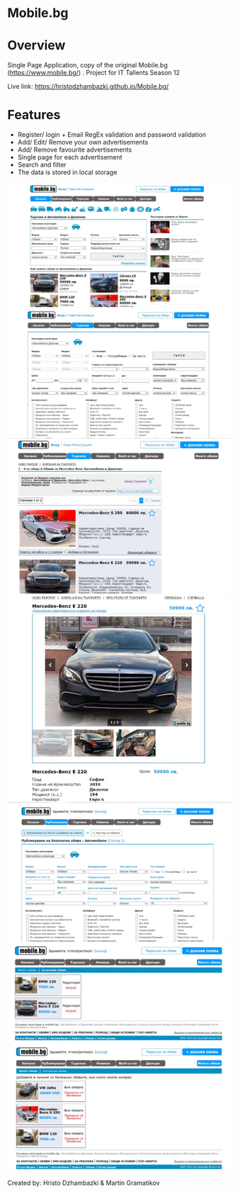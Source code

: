 # Mobile.bg

# Overview

Single Page Application, copy of the original Mobile.bg (https://www.mobile.bg/) . 
Project for IT Tallents Season 12

Live link: https://hristodzhambazki.github.io/Mobile.bg/

# Features

* Register/ login + Email RegEx validation and password validation 
* Add/ Edit/ Remove your own advertisements
* Add/ Remove favourite advertisements 
* Single page for each advertisement
* Search and filter 
* The data is stored in local storage

![Alt Text](/assets/images/readme/homePage.JPG)
![Alt Text](/assets/images/readme/searchPage.JPG)
![Alt Text](/assets/images/readme/searchResultsPage.JPG)
![Alt Text](/assets/images/readme/singleAdPage.JPG)
![Alt Text](/assets/images/readme/publishPage.JPG)
![Alt Text](/assets/images/readme/myAdsPage.JPG)
![Alt Text](/assets/images/readme/favAdsPage.JPG)

Created by: 
Hristo Dzhambazki &
Martin Gramatikov
